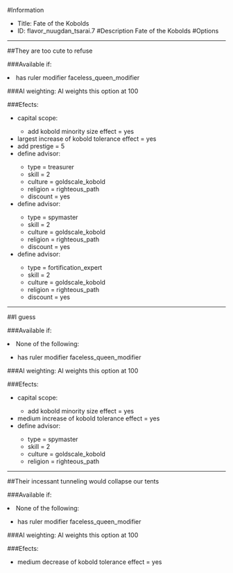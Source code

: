 #Information
 - Title: Fate of the Kobolds
 - ID: flavor_nuugdan_tsarai.7
#Description
Fate of the Kobolds
#Options

___
##They are too cute to refuse

###Available if:
<li>has ruler modifier faceless_queen_modifier</li>

###AI weighting:
AI weights this option at 100


###Efects:<ul><li>capital scope:</li><ul><li>add kobold minority size effect = yes</li></ul><li>largest increase of kobold tolerance effect = yes</li><li>add prestige = 5</li><li>define advisor:</li><ul><li>type = treasurer</li><li>skill = 2</li><li>culture = goldscale_kobold</li><li>religion = righteous_path</li><li>discount = yes</li></ul><li>define advisor:</li><ul><li>type = spymaster</li><li>skill = 2</li><li>culture = goldscale_kobold</li><li>religion = righteous_path</li><li>discount = yes</li></ul><li>define advisor:</li><ul><li>type = fortification_expert</li><li>skill = 2</li><li>culture = goldscale_kobold</li><li>religion = righteous_path</li><li>discount = yes</li></ul></ul>

___
##I guess

###Available if:
<li>None of the following:</li><ul><li>has ruler modifier faceless_queen_modifier</li></ul>

###AI weighting:
AI weights this option at 100


###Efects:<ul><li>capital scope:</li><ul><li>add kobold minority size effect = yes</li></ul><li>medium increase of kobold tolerance effect = yes</li><li>define advisor:</li><ul><li>type = spymaster</li><li>skill = 2</li><li>culture = goldscale_kobold</li><li>religion = righteous_path</li></ul></ul>

___
##Their incessant tunneling would collapse our tents

###Available if:
<li>None of the following:</li><ul><li>has ruler modifier faceless_queen_modifier</li></ul>

###AI weighting:
AI weights this option at 100


###Efects:<ul><li>medium decrease of kobold tolerance effect = yes</li></ul>
